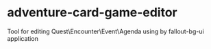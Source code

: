 # adventure-card-game-editor

Tool for editing Quest\Encounter\Event\Agenda using by fallout-bg-ui application
